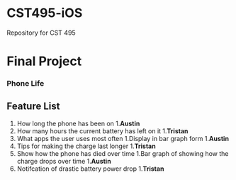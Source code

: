 # CST495-iOS
Repository for CST 495


# Final Project

### Phone Life

## Feature List
1. How long the phone has been on
  1.**Austin**
1. How many hours the current battery has left on it
  1.**Tristan**
1. What apps the user uses most often
  1.Display in bar graph form
  1.**Austin**
1. Tips for making the charge last longer
  1.**Tristan**
1. Show how the phone has died over time
  1.Bar graph of showing how the charge drops over time
    1.**Austin**
1. Notifcation of drastic battery power drop
  1.**Tristan**
